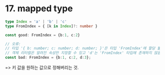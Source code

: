 # 17. mapped type

```typescript
type Index = 'a' | 'b' | 'c'
type FromIndex = { [k in Index]?: number }

const good: FromIndex = {b:1, c:2}

// 오류:
// 타입 '{ b: number; c: number; d: number; }'은 타입 'FromIndex'에 할당 불가능.
// 객체 리터럴은 알려진 속성만 지정할 수 있고 'd'는 'FromIndex' 타입에 존재하지 않음.
const bad: FromIndex = {b:1, c:2, d:3};
```

\=> 키 값을 원하는 값으로 정해버리는 것.
